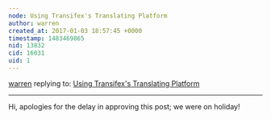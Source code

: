 ```yaml
---
node: Using Transifex's Translating Platform
author: warren
created_at: 2017-01-03 18:57:45 +0000
timestamp: 1483469865
nid: 13832
cid: 16031
uid: 1
---
```




[warren](../profile/warren) replying to: [Using Transifex's Translating Platform](../notes/gegeneo/01-03-2017/using-transifex-s-translating-platform)

----
Hi, apologies for the delay in approving this post; we were on holiday!